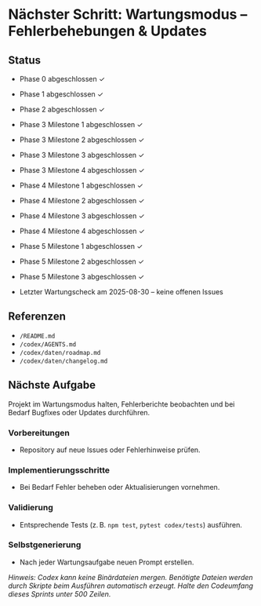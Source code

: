 # Nächster Schritt: Wartungsmodus – Fehlerbehebungen & Updates

## Status
- Phase 0 abgeschlossen ✓
- Phase 1 abgeschlossen ✓
- Phase 2 abgeschlossen ✓
- Phase 3 Milestone 1 abgeschlossen ✓
- Phase 3 Milestone 2 abgeschlossen ✓
- Phase 3 Milestone 3 abgeschlossen ✓
- Phase 3 Milestone 4 abgeschlossen ✓
- Phase 4 Milestone 1 abgeschlossen ✓
- Phase 4 Milestone 2 abgeschlossen ✓
- Phase 4 Milestone 3 abgeschlossen ✓
- Phase 4 Milestone 4 abgeschlossen ✓
- Phase 5 Milestone 1 abgeschlossen ✓
- Phase 5 Milestone 2 abgeschlossen ✓
- Phase 5 Milestone 3 abgeschlossen ✓

 - Letzter Wartungscheck am 2025-08-30 – keine offenen Issues

## Referenzen
- `/README.md`
- `/codex/AGENTS.md`
- `/codex/daten/roadmap.md`
- `/codex/daten/changelog.md`

## Nächste Aufgabe
Projekt im Wartungsmodus halten, Fehlerberichte beobachten und bei Bedarf Bugfixes oder Updates durchführen.

### Vorbereitungen
- Repository auf neue Issues oder Fehlerhinweise prüfen.

### Implementierungsschritte
- Bei Bedarf Fehler beheben oder Aktualisierungen vornehmen.

### Validierung
- Entsprechende Tests (z. B. `npm test`, `pytest codex/tests`) ausführen.

### Selbstgenerierung
- Nach jeder Wartungsaufgabe neuen Prompt erstellen.

*Hinweis: Codex kann keine Binärdateien mergen. Benötigte Dateien werden durch Skripte beim Ausführen automatisch erzeugt. Halte den Codeumfang dieses Sprints unter 500 Zeilen.*
